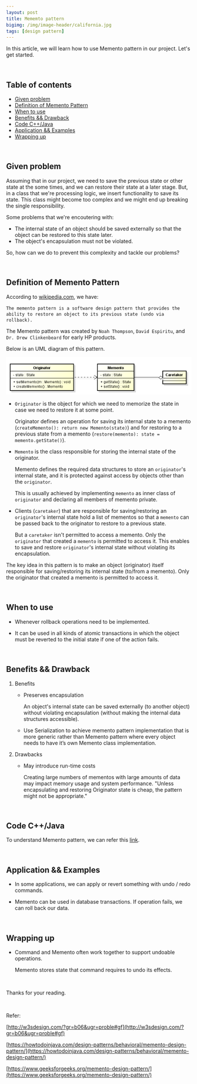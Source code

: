 ```yaml
---
layout: post
title: Mememto pattern
bigimg: /img/image-header/california.jpg
tags: [design pattern]
---
```


In this article, we will learn how to use Memento pattern in our project. Let's get started.

<br>

## Table of contents
- [Given problem](#given-problem)
- [Definition of Memento Pattern](#definition-of-memento-pattern)
- [When to use](#when-to-use)
- [Benefits && Drawback](#benefits-&&-drawbacks)
- [Code C++/Java](#code-c++/java)
- [Application && Examples](#application-&&-examples)
- [Wrapping up](#wrapping-up)



<br>

## Given problem

Assuming that in our project, we need to save the previous state or other state at the some times, and we can restore their state at a later stage. But, in a class that we're processing logic, we insert functionality to save its state. This class might become too complex and we might end up breaking the single responsibility.

Some problems that we're encoutering with:
- The internal state of an object should be saved externally so that the object can be restored to this state later.
- The object's encapsulation must not be violated.

So, how can we do to prevent this complexity and tackle our problems? 

<br>

## Definition of Memento Pattern

According to [wikipedia.com](), we have:

```
The memento pattern is a software design pattern that provides the ability to restore an object to its previous state (undo via rollback).
```

The Memento pattern was created by ```Noah Thompson```, ```David Espiritu```, and ```Dr. Drew Clinkenbeard``` for early HP products.

Below is an UML diagram of this pattern.

![](../img/design-pattern/memento/memento-pattern.png)

- ```Originator``` is the object for which we need to memorize the state in case we need to restore it at some point.

    Originator defines an operation for saving its internal state to a memento (```createMemento(): return new Memento(state)```) and for restoring to a previous state from a memento (```restore(memento): state = memento.getState()```).

- ```Memento```  is the class responsible for storing the internal state of the originator.

    Memento defines the required data structures to store an ```originator```'s internal state, and it is protected against access by objects other than the ```originator```.

    This is usually achieved by implementing ```memento``` as inner class of ```originator``` and declaring all members of memento private.

- Clients (```caretaker```) that are responsible for saving/restoring an ```originator```'s internal state hold a list of mementos so that a ```memento``` can be passed back to the originator to restore to a previous state.

    But a ```caretaker``` isn't permitted to access a memento. Only the ```originator``` that created a ```memento``` is permitted to access it. This enables to save and restore ```originator```'s internal state without violating its encapsulation.

The key idea in this pattern is to make an object (originator) itself responsible for saving/restoring its internal state (to/from a memento). Only the originator that created a memento is permitted to access it.

<br>

## When to use
- Whenever rollback operations need to be implemented.

- It can be used in all kinds of atomic transactions in which the object must be reverted to the initial state if one of the action fails.

<br>

## Benefits && Drawback
1. Benefits

    - Preserves encapsulation

        An object's internal state can be saved externally (to another object) without violating encapsulation (without making the internal data structures accessible).

    - Use Serialization to achieve memento pattern implementation that is more generic rather than Memento pattern where every object needs to have it’s own Memento class implementation.

2. Drawbacks

    - May introduce run-time costs

        Creating large numbers of mementos with large amounts of data may impact memory usage and system performance. "Unless encapsulating and restoring Originator state is cheap, the pattern might not be appropriate."


<br>

## Code C++/Java

To understand Memento pattern, we can refer this [link](https://github.com/DucManhPhan/Design-Pattern/tree/master/Behavioral-Pattern/memento/src/Java/basic-memento).


<br>

## Application && Examples
- In some applications, we can apply or revert something with undo / redo commands.

- Memento can be used in database transactions. If operation fails, we can roll back our data.


<br>

## Wrapping up
- Command and Memento often work together to support undoable operations.
    
    Memento stores state that command requires to undo its effects.



<br>

Thanks for your reading.

<br>

Refer:

[http://w3sdesign.com/?gr=b06&ugr=proble#gf](http://w3sdesign.com/?gr=b06&ugr=proble#gf)

[https://howtodoinjava.com/design-patterns/behavioral/memento-design-pattern/](https://howtodoinjava.com/design-patterns/behavioral/memento-design-pattern/)

[https://www.geeksforgeeks.org/memento-design-pattern/](https://www.geeksforgeeks.org/memento-design-pattern/)